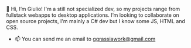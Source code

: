 👋 Hi, I’m Giulio!
I'm a still not specialized dev, so my projects range from fullstack webapps to desktop applications.
I’m looking to collaborate on open source projects, I'm mainly a C# dev but I know some JS, HTML and CSS.
- 📫 You can send me an email to ggrassiawork@gmail.com

<!---
GGrassia/GGrassia is a ✨ special ✨ repository because its `README.md` (this file) appears on your GitHub profile.
You can click the Preview link to take a look at your changes.
--->

